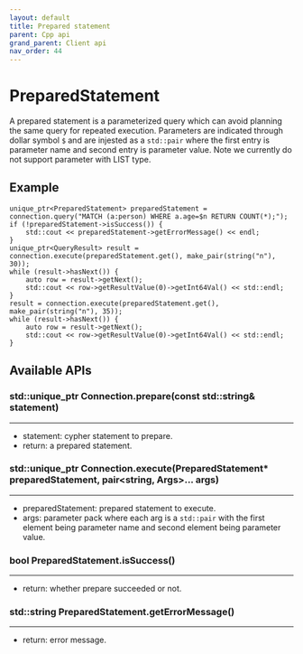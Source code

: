 ```yaml
---
layout: default
title: Prepared statement
parent: Cpp api
grand_parent: Client api
nav_order: 44
---
```


# PreparedStatement

A prepared statement is a parameterized query which can avoid planning the same query for repeated execution. Parameters are indicated through dollar symbol `$` and are injested as a `std::pair` where the first entry is parameter name and second entry is parameter value. Note we currently do not support parameter with LIST type.

## Example
```
unique_ptr<PreparedStatement> preparedStatement = connection.query("MATCH (a:person) WHERE a.age=$n RETURN COUNT(*);");
if (!preparedStatement->isSuccess()) {
    std::cout << preparedStatement->getErrorMessage() << endl;
}
unique_ptr<QueryResult> result = connection.execute(preparedStatement.get(), make_pair(string("n"), 30));
while (result->hasNext()) {
    auto row = result->getNext();
    std::cout << row->getResultValue(0)->getInt64Val() << std::endl;
}
result = connection.execute(preparedStatement.get(), make_pair(string("n"), 35));
while (result->hasNext()) {
    auto row = result->getNext();
    std::cout << row->getResultValue(0)->getInt64Val() << std::endl;
}
```

## Available APIs

### std::unique_ptr<PreparedStatement> Connection.prepare(const std::string& statement)
---
- statement: cypher statement to prepare.
- return: a prepared statement.

### std::unique_ptr<QueryResult> Connection.execute(PreparedStatement* preparedStatement, pair<string, Args>... args)
---
- preparedStatement: prepared statement to execute.
- args: parameter pack where each arg is a `std::pair` with the first element being parameter name and second element being parameter value.

### bool PreparedStatement.isSuccess()
---
- return: whether prepare succeeded or not.

### std::string PreparedStatement.getErrorMessage()
---
- return: error message.
